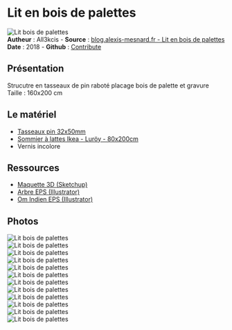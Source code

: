 # Lit en bois de palettes

![Lit bois de palettes](img/bandeau.jpg)  
**Autheur** : All3kcis - **Source** : [blog.alexis-mesnard.fr - Lit en bois de palettes](https://blog.alexis-mesnard.fr/pallets-bed/)  
**Date** : 2018 - **Github** : [Contribute](https://github.com/all3kcis/tutorials/tree/master/pallets-bed)

## Présentation
Strucutre en tasseaux de pin raboté placage bois de palette et gravure  
Taille : 160x200 cm

## Le matériel

- [Tasseaux pin 32x50mm](https://www.leroymerlin.fr/v3/p/produits/lot-de-6-tasseaux-sapin-petits-noeuds-brut-32-x-50-mm-l-2-4-m-e62068)
- [Sommier à lattes Ikea - Luröy - 80x200cm](https://www.ikea.com/fr/fr/catalog/products/50160208/?cid=fr%7cps%7cgo%7cPLA_CSS_Chambre_Matelas_G_S_X_X_P_PLA-Chambre_Matelas_G_S_X_X_P_PLA-50160208&gclid=EAIaIQobChMIwN2ArM7w4QIVRp3VCh3q1A8aEAQYAyABEgLFs_D_BwE&gclsrc=aw.ds#/30160209)
- Vernis incolore
  
## Ressources

- [Maquette 3D (Sketchup)](ressources/maquette-3D-lit.skp)
- [Arbre EPS (Illustrator)](ressources/arbre.eps)
- [Om Indien EPS (Illustrator)](ressources/om.eps)

## Photos  

![Lit bois de palettes](img/maquette-lit-morceaux.jpg)  
![Lit bois de palettes](img/maquette-3D-lit-structure.jpg)  
![Lit bois de palettes](img/maquette-3D-lit.png)  
![Lit bois de palettes](img/01.jpg)  
![Lit bois de palettes](img/02.jpg)  
![Lit bois de palettes](img/03.jpg)  
![Lit bois de palettes](img/04.jpg)  
![Lit bois de palettes](img/05.jpg)  
![Lit bois de palettes](img/06.jpg)  
![Lit bois de palettes](img/07.jpg)  
![Lit bois de palettes](img/08.jpg)  
![Lit bois de palettes](img/09.jpg)  